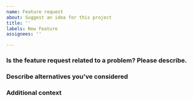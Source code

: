 ```yaml
---
name: Feature request
about: Suggest an idea for this project
title: ''
labels: New Feature
assignees: ''

---
```


### Is the feature request related to a problem? Please describe.

<!-- A clear and concise description of what the problem is. Like `I'm always frustrated when [...]`

### Describe the feature you'd like

<!-- A clear and concise description of what you want to happen. -->

### Describe alternatives you've considered

<!-- A clear and concise description of any alternative solutions or feature you've considered. -->

### Additional context